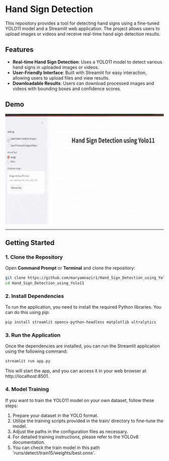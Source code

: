 # Hand Sign Detection

This repository provides a tool for detecting hand signs using a fine-tuned YOLO11 model and a Streamlit web application. The project allows users to upload images or videos and receive real-time hand sign detection results.

## Features

- **Real-time Hand Sign Detection**: Uses a YOLO11 model to detect various hand signs in uploaded images or videos.
- **User-Friendly Interface**: Built with Streamlit for easy interaction, allowing users to upload files and view results.
- **Downloadable Results**: Users can download processed images and videos with bounding boxes and confidence scores.
  
## Demo

<img src="demo.gif" alt="Hand Sign Detection Demo" width="600" height="350">

---

## Getting Started

### 1. Clone the Repository

Open **Command Prompt** or **Terminal** and clone the repository:

```bash
git clone https://github.com/maryamnazir1/Hand_Sign_Detection_using_Yolo11.git
cd Hand_Sign_Detection_using_Yolo11

```
### 2. Install Dependencies
To run the application, you need to install the required Python libraries. You can do this using pip:

```bash
pip install streamlit opencv-python-headless matplotlib ultralytics
```
### 3. Run the Application
Once the dependencies are installed, you can run the Streamlit application using the following command:

```bash
streamlit run app.py
```
This will start the app, and you can access it in your web browser at http://localhost:8501.

### 4. Model Training
If you want to train the YOLO11 model on your own dataset, follow these steps:

1. Prepare your dataset in the YOLO format.
2. Utilize the training scripts provided in the train/ directory to fine-tune the model.
3. Adjust the paths in the configuration files as necessary.
4. For detailed training instructions, please refer to the YOLOv8 documentation.
5. You can check the train model in this path 'runs/detect/train15/weights/best.onnx'.

